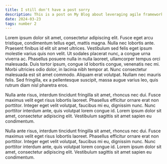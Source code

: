 ```yaml
---
title: I still don't have a post sorry
description: This is a post on My Blog about leveraging agile frameworks.
date: 2024-03-23
tags: number 2
---
```




Lorem ipsum dolor sit amet, consectetur adipiscing elit. Fusce eget arcu tristique, condimentum tellus eget, mattis magna. Nulla nec lobortis ante. Praesent finibus id elit sit amet ultrices. Vestibulum sed felis eget ipsum molestie varius quis non velit. Ut sodales placerat nunc, a congue urna viverra ac. Phasellus posuere nulla in nulla laoreet, ullamcorper tempus orci malesuada. Duis tortor ipsum, congue id lobortis congue, venenatis nec mi. Morbi ultricies odio dolor, in lacinia nibh tempor at. Nunc consectetur malesuada est sit amet commodo. Aliquam erat volutpat. Nullam nec mauris felis. Sed fringilla, ex a pellentesque suscipit, massa augue varius leo, quis rutrum diam nisl pharetra eros.

Nulla ante risus, interdum tincidunt fringilla sit amet, rhoncus nec dui. Fusce maximus velit eget risus lobortis laoreet. Phasellus efficitur ornare erat non porttitor. Integer eget velit volutpat, faucibus mi eu, dignissim nunc. Nunc porttitor interdum ante, quis volutpat lorem congue id. Lorem ipsum dolor sit amet, consectetur adipiscing elit. Vestibulum sagittis sit amet sapien eu condimentum. 

Nulla ante risus, interdum tincidunt fringilla sit amet, rhoncus nec dui. Fusce maximus velit eget risus lobortis laoreet. Phasellus efficitur ornare erat non porttitor. Integer eget velit volutpat, faucibus mi eu, dignissim nunc. Nunc porttitor interdum ante, quis volutpat lorem congue id. Lorem ipsum dolor sit amet, consectetur adipiscing elit. Vestibulum sagittis sit amet sapien eu condimentum. 